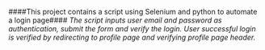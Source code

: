 ####This project contains a script using Selenium and python to automate a login page####
_The script inputs user email and password as authentication, submit the form and verify the login._
_User successful login is verified by redirecting to profile page and verifying profile page header._
